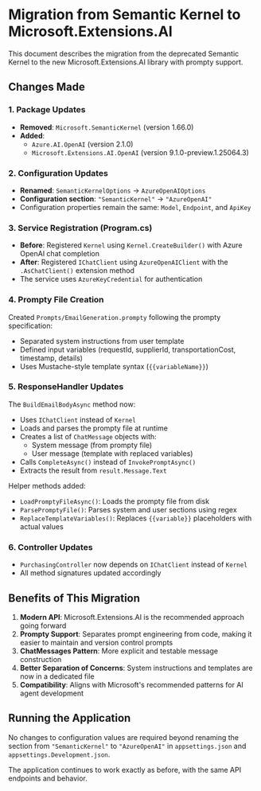 # Migration from Semantic Kernel to Microsoft.Extensions.AI

This document describes the migration from the deprecated Semantic Kernel to the new Microsoft.Extensions.AI library with prompty support.

## Changes Made

### 1. Package Updates
- **Removed**: `Microsoft.SemanticKernel` (version 1.66.0)
- **Added**: 
  - `Azure.AI.OpenAI` (version 2.1.0)
  - `Microsoft.Extensions.AI.OpenAI` (version 9.1.0-preview.1.25064.3)

### 2. Configuration Updates
- **Renamed**: `SemanticKernelOptions` → `AzureOpenAIOptions`
- **Configuration section**: `"SemanticKernel"` → `"AzureOpenAI"`
- Configuration properties remain the same: `Model`, `Endpoint`, and `ApiKey`

### 3. Service Registration (Program.cs)
- **Before**: Registered `Kernel` using `Kernel.CreateBuilder()` with Azure OpenAI chat completion
- **After**: Registered `IChatClient` using `AzureOpenAIClient` with the `.AsChatClient()` extension method
- The service uses `AzureKeyCredential` for authentication

### 4. Prompty File Creation
Created `Prompts/EmailGeneration.prompty` following the prompty specification:
- Separated system instructions from user template
- Defined input variables (requestId, supplierId, transportationCost, timestamp, details)
- Uses Mustache-style template syntax (`{{variableName}}`)

### 5. ResponseHandler Updates
The `BuildEmailBodyAsync` method now:
- Uses `IChatClient` instead of `Kernel`
- Loads and parses the prompty file at runtime
- Creates a list of `ChatMessage` objects with:
  - System message (from prompty file)
  - User message (template with replaced variables)
- Calls `CompleteAsync()` instead of `InvokePromptAsync()`
- Extracts the result from `result.Message.Text`

Helper methods added:
- `LoadPromptyFileAsync()`: Loads the prompty file from disk
- `ParsePromptyFile()`: Parses system and user sections using regex
- `ReplaceTemplateVariables()`: Replaces `{{variable}}` placeholders with actual values

### 6. Controller Updates
- `PurchasingController` now depends on `IChatClient` instead of `Kernel`
- All method signatures updated accordingly

## Benefits of This Migration

1. **Modern API**: Microsoft.Extensions.AI is the recommended approach going forward
2. **Prompty Support**: Separates prompt engineering from code, making it easier to maintain and version control prompts
3. **ChatMessages Pattern**: More explicit and testable message construction
4. **Better Separation of Concerns**: System instructions and templates are now in a dedicated file
5. **Compatibility**: Aligns with Microsoft's recommended patterns for AI agent development

## Running the Application

No changes to configuration values are required beyond renaming the section from `"SemanticKernel"` to `"AzureOpenAI"` in `appsettings.json` and `appsettings.Development.json`.

The application continues to work exactly as before, with the same API endpoints and behavior.
